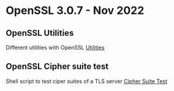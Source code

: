 # OpenSSL 3.0.7 - Nov 2022
## OpenSSL Utilities
Different utilities with OpenSSL
[Utilities](/01-Utilities)  

## OpenSSL Cipher suite test
Shell script to test ciper suites of a TLS server
[Cipher Suite Test](/Cipher%20suite%20test)  
